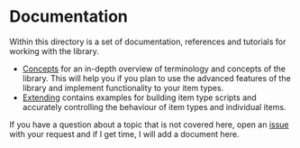# Documentation

Within this directory is a set of documentation, references and tutorials for
working with the library.

- [Concepts](Concepts.md) for an in-depth overview of terminology and concepts
  of the library. This will help you if you plan to use the advanced features of
  the library and implement functionality to your item types.
- [Extending](Extending.md) contains examples for building item type scripts and
  accurately controlling the behaviour of item types and individual items.

If you have a question about a topic that is not covered here, open an
[issue](https://github.com/ScavengeSurvive/item/issues) with your request and if
I get time, I will add a document here.
